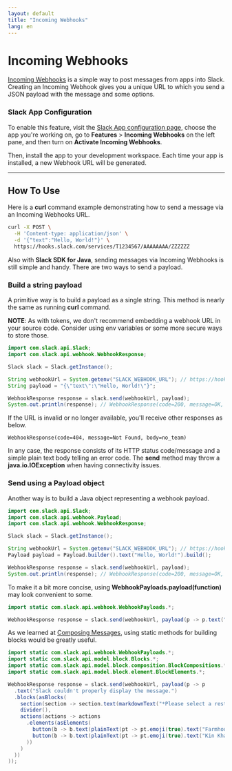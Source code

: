 ```yaml
---
layout: default
title: "Incoming Webhooks"
lang: en
---
```


# Incoming Webhooks

[Incoming Webhooks](https://api.slack.com/messaging/webhooks) is a simple way to post messages from apps into Slack. Creating an Incoming Webhook gives you a unique URL to which you send a JSON payload with the message and some options.

### Slack App Configuration

To enable this feature, visit the [Slack App configuration page](http://api.slack.com/apps), choose the app you're working on, go to **Features** > **Incoming Webhooks** on the left pane, and then turn on **Activate Incoming Webhooks**.

Then, install the app to your development workspace. Each time your app is installed, a new Webhook URL will be generated.

---
## How To Use 

Here is a **curl** command example demonstrating how to send a message via an Incoming Webhooks URL.

```bash
curl -X POST \
  -H 'Content-type: application/json' \
  -d '{"text":"Hello, World!"}' \
  https://hooks.slack.com/services/T1234567/AAAAAAAA/ZZZZZZ
```

Also with **Slack SDK for Java**, sending messages via Incoming Webhooks is still simple and handy. There are two ways to send a payload.

### Build a string payload

A primitive way is to build a payload as a single string. This method is nearly the same as running **curl** command.

**NOTE**: As with tokens, we don't recommend embedding a webhook URL in your source code. Consider using env variables or some more secure ways to store those.

```java
import com.slack.api.Slack;
import com.slack.api.webhook.WebhookResponse;

Slack slack = Slack.getInstance();

String webhookUrl = System.getenv("SLACK_WEBHOOK_URL"); // https://hooks.slack.com/services/T1234567/AAAAAAAA/ZZZZZZ
String payload = "{\"text\":\"Hello, World!\"}";

WebhookResponse response = slack.send(webhookUrl, payload);
System.out.println(response); // WebhookResponse(code=200, message=OK, body=ok)
```

If the URL is invalid or no longer available, you'll receive other responses as below.

```
WebhookResponse(code=404, message=Not Found, body=no_team)
```

In any case, the response consists of its HTTP status code/message and a simple plain text body telling an error code. The **send** method may throw a **java.io.IOException** when having connectivity issues.

### Send using a Payload object

Another way is to build a Java object representing a webhook payload.

```java
import com.slack.api.Slack;
import com.slack.api.webhook.Payload;
import com.slack.api.webhook.WebhookResponse;

Slack slack = Slack.getInstance();

String webhookUrl = System.getenv("SLACK_WEBHOOK_URL"); // https://hooks.slack.com/services/T1234567/AAAAAAAA/ZZZZZZ
Payload payload = Payload.builder().text("Hello, World!").build();

WebhookResponse response = slack.send(webhookUrl, payload);
System.out.println(response); // WebhookResponse(code=200, message=OK, body=ok)
```

To make it a bit more concise, using **WebhookPayloads.payload(function)** may look convenient to some.

```java
import static com.slack.api.webhook.WebhookPayloads.*;

WebhookResponse response = slack.send(webhookUrl, payload(p -> p.text("Hello, World!")));
```

As we learned at [Composing Messages](/guides/composing-messages), using static methods for building blocks would be greatly useful.

```java
import static com.slack.api.webhook.WebhookPayloads.*;
import static com.slack.api.model.block.Blocks.*;
import static com.slack.api.model.block.composition.BlockCompositions.*;
import static com.slack.api.model.block.element.BlockElements.*;

WebhookResponse response = slack.send(webhookUrl, payload(p -> p
  .text("Slack couldn't properly display the message.")
  .blocks(asBlocks(
    section(section -> section.text(markdownText("*Please select a restaurant:*"))),
    divider(),
    actions(actions -> actions
      .elements(asElements(
        button(b -> b.text(plainText(pt -> pt.emoji(true).text("Farmhouse"))).value("v1")),
        button(b -> b.text(plainText(pt -> pt.emoji(true).text("Kin Khao"))).value("v2"))
      ))
    )
  ))
));
```
